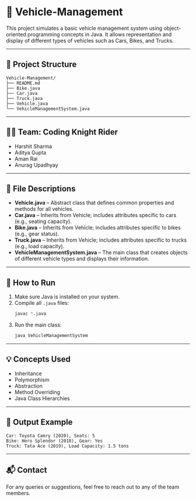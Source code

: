 
# 🚗 Vehicle-Management

This project simulates a basic vehicle management system using object-oriented programming concepts in Java. It allows representation and display of different types of vehicles such as Cars, Bikes, and Trucks.

---

## 📁 Project Structure

```
Vehicle-Management/
├── README.md
├── Bike.java
├── Car.java
├── Truck.java
├── Vehicle.java
└── VehicleManagementSystem.java
```

---

## 🧑‍💻 Team: Coding Knight Rider

- Harshit Sharma  
- Aditya Gupta  
- Aman Rai  
- Anurag Upadhyay  

---

## 📄 File Descriptions

- **Vehicle.java** – Abstract class that defines common properties and methods for all vehicles.  
- **Car.java** – Inherits from Vehicle; includes attributes specific to cars (e.g., seating capacity).  
- **Bike.java** – Inherits from Vehicle; includes attributes specific to bikes (e.g., gear status).  
- **Truck.java** – Inherits from Vehicle; includes attributes specific to trucks (e.g., load capacity).  
- **VehicleManagementSystem.java** – The main class that creates objects of different vehicle types and displays their information.  

---

## 🔧 How to Run

1. Make sure Java is installed on your system.  
2. Compile all `.java` files:
   ```bash
   javac *.java
   ```
3. Run the main class:
   ```bash
   java VehicleManagementSystem
   ```

---

## 💡 Concepts Used

- Inheritance  
- Polymorphism  
- Abstraction  
- Method Overriding  
- Java Class Hierarchies  

---

## 📌 Output Example

```
Car: Toyota Camry (2020), Seats: 5
Bike: Hero Splendor (2018), Gear: Yes
Truck: Tata Ace (2019), Load Capacity: 1.5 tons
```

---

## 📬 Contact

For any queries or suggestions, feel free to reach out to any of the team members.
